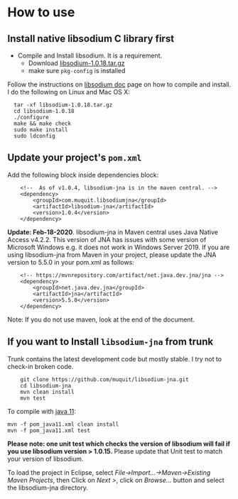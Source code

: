 # How to use
## Install native libsodium C library  first

* Compile and Install libsodium. It is a requirement.
  * Download [libsodium-1.0.18.tar.gz](https://download.libsodium.org/libsodium/releases/)
  * make sure ```pkg-config``` is installed
  
Follow the instructions on [libsodium doc](https://download.libsodium.org/doc/) page on how to compile and install. I do the following on Linux and Mac OS X:

```
  tar -xf libsodium-1.0.18.tar.gz
  cd libsodium-1.0.18
  ./configure
  make && make check
  sudo make install
  sudo ldconfig
```
## Update your project's ```pom.xml```

Add the following block inside dependencies block:

```
    <!--  As of v1.0.4, libsodium-jna is in the maven central. -->
    <dependency>
        <groupId>com.muquit.libsodiumjna</groupId>
        <artifactId>libsodium-jna</artifactId>
        <version>1.0.4</version>
    </dependency>
```
**Update: Feb-18-2020**. libsodium-jna in Maven central uses Java Native Access v4.2.2. This version of
JNA has issues with some version of Microsoft Windows e.g. it does not work in
Windows Server 2019. If you are using libsodium-jna  from Maven in your
project, please update the JNA version to 5.5.0 in your pom.xml as follows:

```
    <!-- https://mvnrepository.com/artifact/net.java.dev.jna/jna -->
    <dependency>
        <groupId>net.java.dev.jna</groupId>
        <artifactId>jna</artifactId>
        <version>5.5.0</version>
    </dependency>
```


Note: If you do not use maven, look at the end of the document.

## If you want to Install ```libsodium-jna``` from trunk

Trunk contains the latest development code but mostly stable. I try not to
check-in broken code.

```
    git clone https://github.com/muquit/libsodium-jna.git
    cd libsodium-jna
    mvn clean install
    mvn test
```
To compile with [java 11](https://jdk.java.net/11/):

```
mvn -f pom_java11.xml clean install
mvn -f pom_java11.xml test
```

**Please note: one unit test which checks the version of libsodium will fail if you use libsodium version > 1.0.15.**
Please update that Unit test to match your version of libsodium.

To load the project in Eclipse, select _File->Import...->Maven->Existing Maven Projects_, then Click on *Next >*, click on *Browse...* button and select the libsodium-jna directory.


